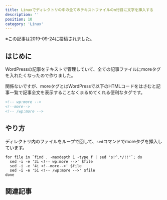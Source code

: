 ```yaml
---
title: Linuxでディレクトリの中の全てのテキストファイルのn行目に文字を挿入する
description: ''
position: 10
category: 'Linux'
---
```


※この記事は2019-09-24に投稿されました。
## はじめに
WordPressの記事をテキストで管理していて、全ての記事ファイルにmoreタグを入れたくなったので作りました。

関係ないですが、moreタグとはWordPressで以下のHTMLコードをはさむと記事一覧で記事全文を表示することなくまるめてくれる便利なタグです。

```html
<!-- wp:more -->
<!--more-->
<!-- /wp:more -->
```

## やり方
ディレクトリ内のファイルをループで回して、`sed`コマンドでmoreタグを挿入しています。
```
for file in `find . -maxdepth 1 -type f | sed 's!^.*/!!'`; do
  sed -i -e '3i <!-- wp:more -->' $file
  sed -i -e '4i <!--more-->' $file
  sed -i -e '5i <!-- /wp:more -->' $file
done
```

## 関連記事
<CategoryPost :category-name-props="category" />
